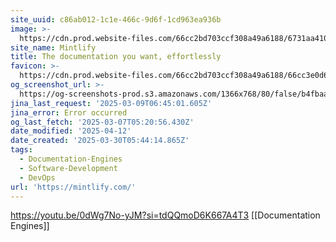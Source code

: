 ```yaml
---
site_uuid: c86ab012-1c1e-466c-9d6f-1cd963ea936b
image: >-
  https://cdn.prod.website-files.com/66cc2bd703ccf308a49a6188/6731aa4104da280d698c4084_Landing%20page%20OG%20Image.png
site_name: Mintlify
title: The documentation you want, effortlessly
favicon: >-
  https://cdn.prod.website-files.com/66cc2bd703ccf308a49a6188/66cc3e0d67f2324645580a18_favicon.png
og_screenshot_url: >-
  https://og-screenshots-prod.s3.amazonaws.com/1366x768/80/false/b4fbaafeabe5115bbd19f292d41dbfdec7f249c796bc541a48c95da12aee10a8.jpeg
jina_last_request: '2025-03-09T06:45:01.605Z'
jina_error: Error occurred
og_last_fetch: '2025-03-07T05:20:56.430Z'
date_modified: '2025-04-12'
date_created: '2025-03-30T05:44:14.865Z'
tags:
  - Documentation-Engines
  - Software-Development
  - DevOps
url: 'https://mintlify.com/'
---
```














https://youtu.be/0dWg7No-yJM?si=tdQQmoD6K667A4T3
[[Documentation Engines]]

